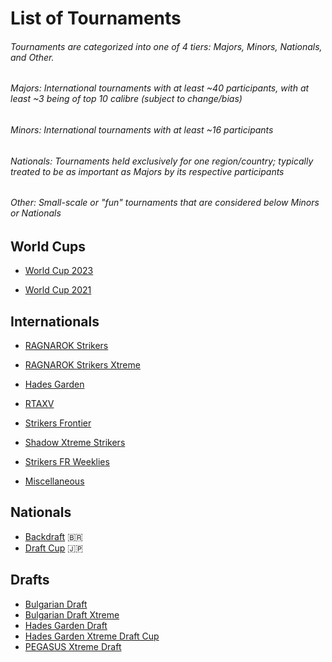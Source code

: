 # List of Tournaments

###### Tournaments are categorized into one of 4 tiers: Majors, Minors, Nationals, and Other.

###### Majors: International tournaments with at least ~40 participants, with at least ~3 being of top 10 calibre (subject to change/bias)

###### Minors: International tournaments with at least ~16 participants

###### Nationals: Tournaments held exclusively for one region/country; typically treated to be as important as Majors by its respective participants

###### Other: Small-scale or "fun" tournaments that are considered below Minors or Nationals

## World Cups

- [World Cup 2023](worldcup23.md)
  
- [World Cup 2021](worldcup21.md)

## Internationals

- [RAGNAROK Strikers](ragna/ragnamain.md)
  
- [RAGNAROK Strikers Xtreme](ragna/ragnaxmain.md)
  
- [Hades Garden](hg/hgmain.md)
  
- [RTAXV](rtaxv/rtaxvmain.md)
  
- [Strikers Frontier](sf/sfmain.md)

- [Shadow Xtreme Strikers](shadow/shadowmain.md)

- [Strikers FR Weeklies](weeklies/weeklymain.md)
  
- [Miscellaneous](misc/miscmain.md)

## Nationals

- [Backdraft](lemonade/bdmain.md) :brazil:
- [Draft Cup](jpdraft/jpdraftmain.md) :jp:

## Drafts

- [Bulgarian Draft](draft/bgdraft.md)
- [Bulgarian Draft Xtreme](draft/bgdraftx.md)
- [Hades Garden Draft](draft/hgdraft.md)
- [Hades Garden Xtreme Draft Cup](draft/hgdraftx.md)
- [PEGASUS Xtreme Draft](draft/pegasusdraft.md)